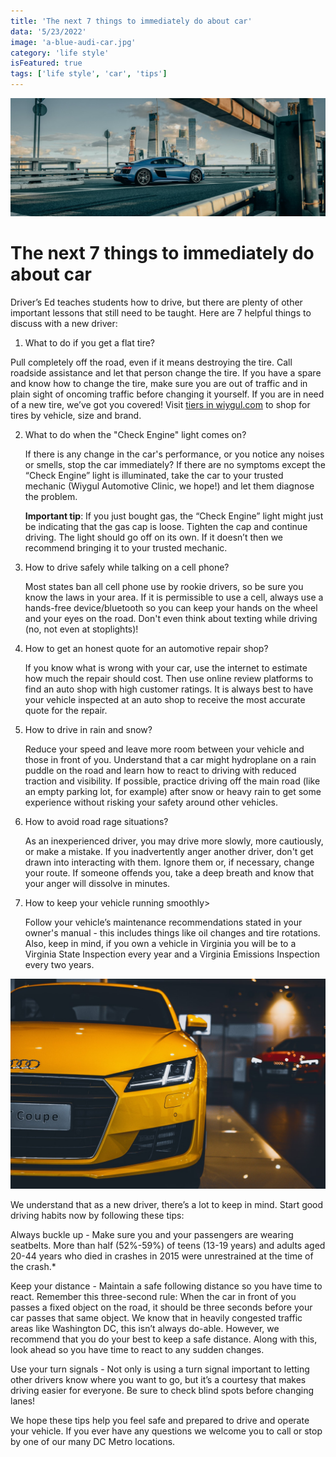 ```yaml
---
title: 'The next 7 things to immediately do about car'
data: '5/23/2022'
image: 'a-blue-audi-car.jpg'
category: 'life style'
isFeatured: true
tags: ['life style', 'car', 'tips']
---
```


![a blue audi car](/public/the-next-7-things-to-immediately-do-about-car/a-blue-audi-car.jpg)

# The next 7 things to immediately do about car

Driver’s Ed teaches students how to drive, but there are plenty of other important lessons that still need to be taught. Here are 7 helpful things to discuss with a new driver:

1. What to do if you get a flat tire?

Pull completely off the road, even if it means destroying the tire. Call roadside assistance and let that person change the tire. If you have a spare and know how to change the tire, make sure you are out of traffic and in plain sight of oncoming traffic before changing it yourself. If you are in need of a new tire, we’ve got you covered! Visit [tiers in wiygul.com](http://wiygul.com/tires/) to shop for tires by vehicle, size and brand.

2. What to do when the "Check Engine" light comes on?

   If there is any change in the car's performance, or you notice any noises or smells, stop the car immediately? If there are no symptoms except the “Check Engine” light is illuminated, take the car to your trusted mechanic (Wiygul Automotive Clinic, we hope!) and let them diagnose the problem.

   **Important tip**: If you just bought gas, the “Check Engine” light might just be indicating that the gas cap is loose. Tighten the cap and continue driving. The light should go off on its own. If it doesn’t then we recommend bringing it to your trusted mechanic.

3. How to drive safely while talking on a cell phone?

   Most states ban all cell phone use by rookie drivers, so be sure you know the laws in your area. If it is permissible to use a cell, always use a hands-free device/bluetooth so you can keep your hands on the wheel and your eyes on the road. Don't even think about texting while driving (no, not even at stoplights)!

4. How to get an honest quote for an automotive repair shop?

   If you know what is wrong with your car, use the internet to estimate how much the repair should cost. Then use online review platforms to find an auto shop with high customer ratings. It is always best to have your vehicle inspected at an auto shop to receive the most accurate quote for the repair.

5. How to drive in rain and snow?

   Reduce your speed and leave more room between your vehicle and those in front of you. Understand that a car might hydroplane on a rain puddle on the road and learn how to react to driving with reduced traction and visibility. If possible, practice driving off the main road (like an empty parking lot, for example) after snow or heavy rain to get some experience without risking your safety around other vehicles.

6. How to avoid road rage situations?

   As an inexperienced driver, you may drive more slowly, more cautiously, or make a mistake. If you inadvertently anger another driver, don't get drawn into interacting with them. Ignore them or, if necessary, change your route. If someone offends you, take a deep breath and know that your anger will dissolve in minutes.

7. How to keep your vehicle running smoothly>

   Follow your vehicle’s maintenance recommendations stated in your owner's manual - this includes things like oil changes and tire rotations. Also, keep in mind, if you own a vehicle in Virginia you will be to a Virginia State Inspection every year and a Virginia Emissions Inspection every two years.

![a yellow audi car](/public/the-next-7-things-to-immediately-do-about-car/a-yellow-audi-car.jpg)

We understand that as a new driver, there’s a lot to keep in mind. Start good driving habits now by following these tips:

Always buckle up - Make sure you and your passengers are wearing seatbelts. More than half (52%-59%) of teens (13-19 years) and adults aged 20-44 years who died in crashes in 2015 were unrestrained at the time of the crash.\*

Keep your distance - Maintain a safe following distance so you have time to react. Remember this three-second rule: When the car in front of you passes a fixed object on the road, it should be three seconds before your car passes that same object. We know that in heavily congested traffic areas like Washington DC, this isn’t always do-able. However, we recommend that you do your best to keep a safe distance. Along with this, look ahead so you have time to react to any sudden changes.

Use your turn signals - Not only is using a turn signal important to letting other drivers know where you want to go, but it’s a courtesy that makes driving easier for everyone. Be sure to check blind spots before changing lanes!

We hope these tips help you feel safe and prepared to drive and operate your vehicle. If you ever have any questions we welcome you to call or stop by one of our many DC Metro locations.
